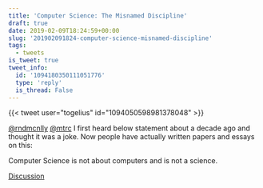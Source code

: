 ```yaml
---
title: 'Computer Science: The Misnamed Discipline'
draft: true
date: 2019-02-09T18:24:59+00:00
slug: '201902091824-computer-science-misnamed-discipline'
tags:
  - tweets
is_tweet: true
tweet_info:
  id: '1094180350111051776'
  type: 'reply'
  is_thread: False
---
```




{{< tweet user="togelius" id="1094050598981378048" >}}

[@rndmcnlly](https://x.com/rndmcnlly) [@mtrc](https://x.com/mtrc) I first heard below statement about a decade ago and thought it was a joke. Now people have actually written papers and essays on this:

Computer Science is not about computers and is not a science.

[Discussion](https://x.com/sytelus/status/1094180350111051776)
